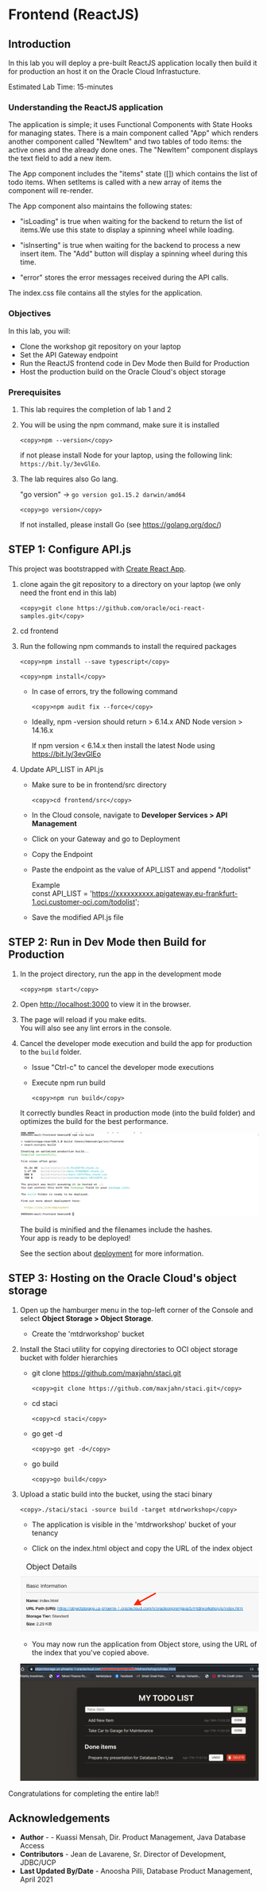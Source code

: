 # Frontend (ReactJS)

## Introduction

In this lab you will deploy a pre-built ReactJS application locally then build it for production an host it on the Oracle Cloud Infrastucture.

Estimated Lab Time: 15-minutes

### Understanding the ReactJS application

The application is simple; it uses Functional Components with State Hooks for managing states. There is a main component called "App" which renders another component called "NewItem" and two tables of todo items: the active ones and the already done ones. The "NewItem" component displays the text field to add a new item.

The App component includes the "items" state ([]) which contains the list of todo items. When setItems is called with a new array of items the component will re-render.

The App component also maintains the following states:

- "isLoading" is true when waiting for the backend to return the list of items.We use this state to display a spinning wheel while loading.

- "isInserting" is true when waiting for the backend to process a new insert item. The "Add" button will display a spinning wheel during this time.

- "error" stores the error messages received during the API calls.

The index.css file contains all the styles for the application.

### Objectives

In this lab, you will:
- Clone the workshop git repository on your laptop
- Set the API Gateway endpoint
- Run the ReactJS frontend code in Dev Mode then Build for Production
- Host the production build on the Oracle Cloud's object storage

### Prerequisites

1. This lab requires the completion of lab 1 and 2

2. You will be using the npm command, make sure it is installed

    ```
    <copy>npm --version</copy>
    ```

    if not please install Node for your laptop, using the following
    link: `https://bit.ly/3evGlEo`.

3. The lab requires also Go lang.

    "go version" -> `go version go1.15.2 darwin/amd64`

    ```
    <copy>go version</copy>
    ```
    If not installed, please install Go (see https://golang.org/doc/)

## **STEP 1**: Configure API.js

This project was bootstrapped with [Create React App](https://github.com/facebook/create-react-app).

1. clone again the git repository to a directory on your laptop (we only need the front end in this lab)

	```
	<copy>git clone https://github.com/oracle/oci-react-samples.git</copy>
	```

2. cd frontend

3. Run the following npm commands to install the required packages

	```
	<copy>npm install --save typescript</copy>
	```
	
	```
	<copy>npm install</copy>
	```
	
	- In case of errors, try the following command
	
		```
		<copy>npm audit fix --force</copy>
		```
	
	- Ideally, npm -version should return > 6.14.x AND Node version > 14.16.x
	
		If npm version < 6.14.x then install the latest Node using
		https://bit.ly/3evGlEo

4. Update API_LIST in API.js

  	- Make sure to be in frontend/src directory
		```
		<copy>cd frontend/src</copy>
		```
	- In the Cloud console, navigate to **Developer Services > API Management**
	- Click on your Gateway and go to Deployment
	- Copy the Endpoint
	- Paste the endpoint as the value of API_LIST and append "/todolist"

		Example  
		const API_LIST = 'https://xxxxxxxxxx.apigateway.eu-frankfurt-1.oci.customer-oci.com/todolist';

  	- Save the modified API.js file

## **STEP 2**: Run in Dev Mode then Build for Production

1. In the project directory, run the app in the development mode <br />

	```
	<copy>npm start</copy>
	```

2. Open [http://localhost:3000](http://localhost:3000) to view it in the browser.

3. The page will reload if you make edits.<br />
   You will also see any lint errors in the console.

4. Cancel the developer mode execution and build the app for production to the `build` folder.<br />

	- Issue "Ctrl-c" to cancel the developer mode executions

	- Execute npm run build
		```
		<copy>npm run build</copy>
		```
	It correctly bundles React in production mode (into the build folder) and optimizes the build for the best performance.

    ![](images/Run-build.png " ")

	The build is minified and the filenames include the hashes.<br />
	Your app is ready to be deployed!

	See the section about [deployment](https://facebook.github.io/create-react-app/docs/deployment) for more information.

## **STEP 3**: Hosting on the Oracle Cloud's object storage

1. Open up the hamburger menu in the top-left corner of the Console and select
**Object Storage > Object Storage**.

    - Create the 'mtdrworkshop' bucket

2. Install the Staci utility for copying directories to OCI object storage
   bucket with folder hierarchies

	- git clone https://github.com/maxjahn/staci.git

		```
		<copy>git clone https://github.com/maxjahn/staci.git</copy>
		```

	- cd staci

		```
		<copy>cd staci</copy>
		```

	- go get -d

		```
		<copy>go get -d</copy>
		```

	- go build

		```
		<copy>go build</copy>
		```

3. Upload a static build into the bucket, using the staci binary

	```
	<copy>./staci/staci -source build -target mtdrworkshop</copy>
	```

	- The application is visible in the 'mtdrworkshop' bucket of your tenancy

	- Click on the index.html object and copy the URL of the index object

  	![](images/bucket-index.png " ")

	- You may now run the application from Object store, using the URL of the index that you've copied above.

  	![](images/MyToDo.png " ")

Congratulations for completing the entire lab!!

## Acknowledgements

* **Author** -  - Kuassi Mensah, Dir. Product Management, Java Database Access
* **Contributors** - Jean de Lavarene, Sr. Director of Development, JDBC/UCP
* **Last Updated By/Date** - Anoosha Pilli, Database Product Management,  April 2021
